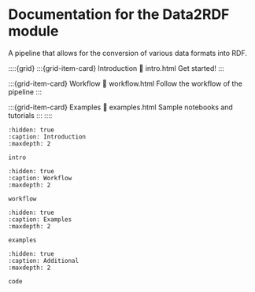 # Documentation for the Data2RDF module

A pipeline that allows for the conversion of various data formats into RDF.

::::{grid}
:::{grid-item-card} Introduction
:link: intro.html
Get started!
:::

:::{grid-item-card} Workflow
:link: workflow.html
Follow the workflow of the pipeline
:::

:::{grid-item-card} Examples
:link: examples.html
Sample notebooks and tutorials
:::
::::

```{toctree}
:hidden: true
:caption: Introduction
:maxdepth: 2

intro
```

```{toctree}
:hidden: true
:caption: Workflow
:maxdepth: 2

workflow
```

```{toctree}
:hidden: true
:caption: Examples
:maxdepth: 2

examples
```

```{toctree}
:hidden: true
:caption: Additional
:maxdepth: 2

code
```
